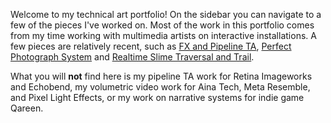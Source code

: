 Welcome to my technical art portfolio! On the sidebar you can navigate to a few of the pieces I've worked on. Most of the work in this portfolio comes from my time working with multimedia artists on interactive installations. A few pieces are relatively recent, such as [FX and Pipeline TA](https://techart.joshable.com/fx-and-pipeline-ta), [Perfect Photograph System](https://techart.joshable.com/perfect-photograph-system) and [Realtime Slime Traversal and Trail](https://techart.joshable.com/realtime-slime-traversal-and-trail).

What you will **not** find here is my pipeline TA work for Retina Imageworks and Echobend, my volumetric video work for Aina Tech, Meta Resemble, and Pixel Light Effects, or my work on narrative systems for indie game Qareen.